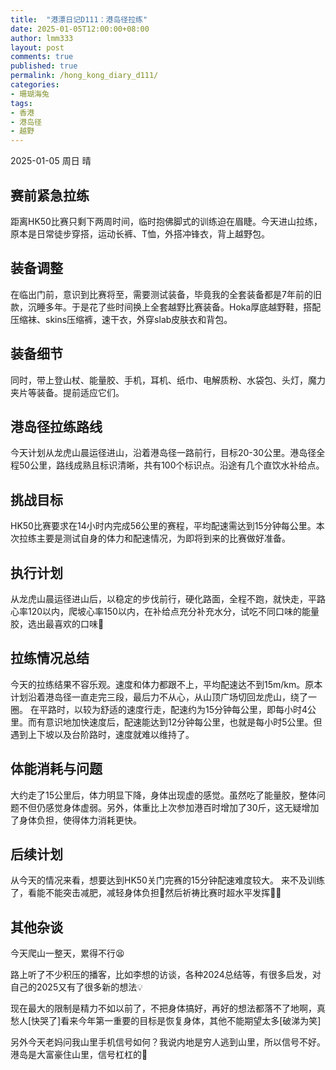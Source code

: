 ```yaml
---
title:  "港漂日记D111：港岛径拉练"
date: 2025-01-05T12:00:00+08:00
author: lmm333
layout: post
comments: true
published: true
permalink: /hong_kong_diary_d111/
categories:
- 珊瑚海兔
tags:
- 香港
- 港岛径
- 越野
---
```


2025-01-05 周日 晴

## 赛前紧急拉练
距离HK50比赛只剩下两周时间，临时抱佛脚式的训练迫在眉睫。今天进山拉练，原本是日常徒步穿搭，运动长裤、T恤，外搭冲锋衣，背上越野包。

<!--more-->

## 装备调整

在临出门前，意识到比赛将至，需要测试装备，毕竟我的全套装备都是7年前的旧款，沉睡多年。于是花了些时间换上全套越野比赛装备。Hoka厚底越野鞋，搭配压缩袜、skins压缩裤，速干衣，外穿slab皮肤衣和背包。

## 装备细节

同时，带上登山杖、能量胶、手机，耳机、纸巾、电解质粉、水袋包、头灯，魔力夹片等装备。提前适应它们。

## 港岛径拉练路线
今天计划从龙虎山晨运径进山，沿着港岛径一路前行，目标20-30公里。港岛径全程50公里，路线成熟且标识清晰，共有100个标识点。沿途有几个直饮水补给点。

## 挑战目标
HK50比赛要求在14小时内完成56公里的赛程，平均配速需达到15分钟每公里。本次拉练主要是测试自身的体力和配速情况，为即将到来的比赛做好准备。

## 执行计划
从龙虎山晨运径进山后，以稳定的步伐前行，硬化路面，全程不跑，就快走，平路心率120以内，爬坡心率150以内，在补给点充分补充水分，试吃不同口味的能量胶，选出最喜欢的口味🥰

## 拉练情况总结
今天的拉练结果不容乐观。速度和体力都跟不上，平均配速达不到15m/km。原本计划沿着港岛径一直走完三段，最后力不从心，从山顶广场切回龙虎山，绕了一圈。
在平路时，以较为舒适的速度行走，配速约为15分钟每公里，即每小时4公里。而有意识地加快速度后，配速能达到12分钟每公里，也就是每小时5公里。但遇到上下坡以及台阶路时，速度就难以维持了。

## 体能消耗与问题
大约走了15公里后，体力明显下降，身体出现虚的感觉。虽然吃了能量胶，整体问题不但仍感觉身体虚弱。另外，体重比上次参加港百时增加了30斤，这无疑增加了身体负担，使得体力消耗更快。

## 后续计划
从今天的情况来看，想要达到HK50关门完赛的15分钟配速难度较大。
来不及训练了，看能不能突击减肥，减轻身体负担🐷然后祈祷比赛时超水平发挥🙏🏻

## 其他杂谈
今天爬山一整天，累得不行😫

路上听了不少积压的播客，比如李想的访谈，各种2024总结等，有很多启发，对自己的2025又有了很多新的想法💡

现在最大的限制是精力不如以前了，不把身体搞好，再好的想法都落不了地啊，真愁人[快哭了]看来今年第一重要的目标是恢复身体，其他不能期望太多[破涕为笑]

另外今天老妈问我山里手机信号如何？我说内地是穷人逃到山里，所以信号不好。港岛是大富豪住山里，信号杠杠的📶